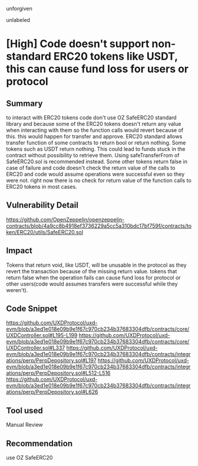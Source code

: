 unforgiven

unlabeled

# [High] Code doesn't support non-standard ERC20 tokens like USDT, this can cause fund loss for users or protocol

## Summary
to interact with ERC20 tokens code don't use OZ SafeERC20 standard library and because some of the ERC20 tokens doesn't return any value when interacting with them so the function calls would revert because of this. this would happen for transfer and approve. ERC20 standard allows transfer function of some contracts to return bool or return nothing. Some tokens such as USDT return nothing. This could lead to funds stuck in the contract without possibility to retrieve them. Using safeTransferFrom of SafeERC20.sol is recommended instead. Some other tokens return false in case of failure and code doesn't check the return value of the calls to ERC20 and code would assume operations were successful even so they were not. right now there is no check for return value of the function calls to ERC20 tokens in most cases.

## Vulnerability Detail
https://github.com/OpenZeppelin/openzeppelin-contracts/blob/4a9cc8b4918ef3736229a5cc5a310bdc17bf759f/contracts/token/ERC20/utils/SafeERC20.sol

## Impact
Tokens that return void, like USDT, will be unusable in the protocol as they revert the transaction because of the missing return value. tokens that return false when the operation fails can cause fund loss for protocol or other users(code would assumes transfers were successful while they weren't). 

## Code Snippet
https://github.com/UXDProtocol/uxd-evm/blob/a3ed1e018e09b9e1f67c970cb234b37683304dfb/contracts/core/UXDController.sol#L195-L199
https://github.com/UXDProtocol/uxd-evm/blob/a3ed1e018e09b9e1f67c970cb234b37683304dfb/contracts/core/UXDController.sol#L337
https://github.com/UXDProtocol/uxd-evm/blob/a3ed1e018e09b9e1f67c970cb234b37683304dfb/contracts/integrations/perp/PerpDepository.sol#L197
https://github.com/UXDProtocol/uxd-evm/blob/a3ed1e018e09b9e1f67c970cb234b37683304dfb/contracts/integrations/perp/PerpDepository.sol#L512-L516
https://github.com/UXDProtocol/uxd-evm/blob/a3ed1e018e09b9e1f67c970cb234b37683304dfb/contracts/integrations/perp/PerpDepository.sol#L626

## Tool used
Manual Review

## Recommendation
use OZ SafeERC20